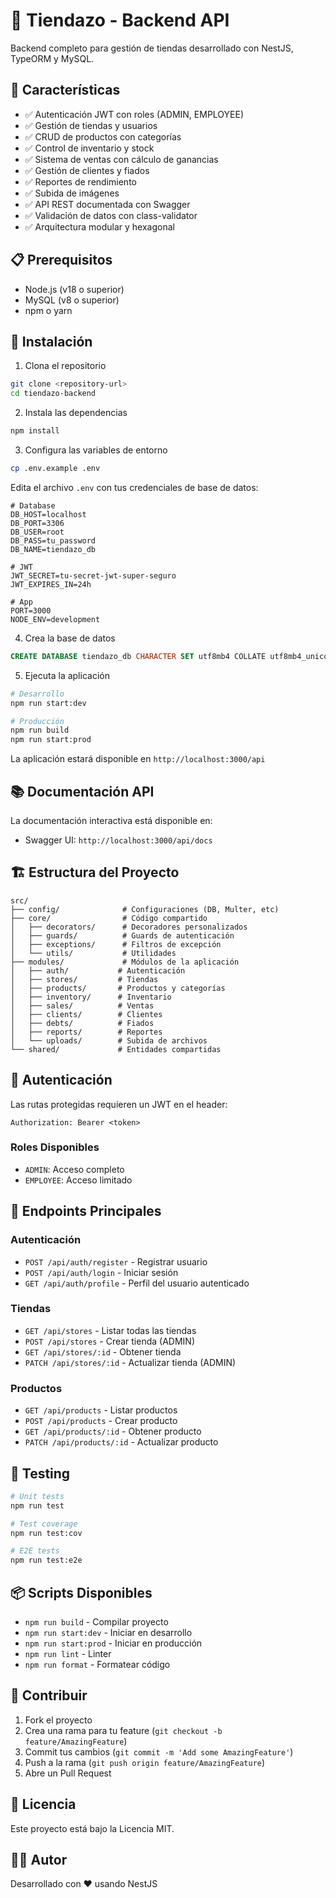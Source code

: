 # 🛒 Tiendazo - Backend API

Backend completo para gestión de tiendas desarrollado con NestJS, TypeORM y MySQL.

## 🚀 Características

- ✅ Autenticación JWT con roles (ADMIN, EMPLOYEE)
- ✅ Gestión de tiendas y usuarios
- ✅ CRUD de productos con categorías
- ✅ Control de inventario y stock
- ✅ Sistema de ventas con cálculo de ganancias
- ✅ Gestión de clientes y fiados
- ✅ Reportes de rendimiento
- ✅ Subida de imágenes
- ✅ API REST documentada con Swagger
- ✅ Validación de datos con class-validator
- ✅ Arquitectura modular y hexagonal

## 📋 Prerequisitos

- Node.js (v18 o superior)
- MySQL (v8 o superior)
- npm o yarn

## 🔧 Instalación

1. Clona el repositorio
```bash
git clone <repository-url>
cd tiendazo-backend
```

2. Instala las dependencias
```bash
npm install
```

3. Configura las variables de entorno
```bash
cp .env.example .env
```

Edita el archivo `.env` con tus credenciales de base de datos:

```env
# Database
DB_HOST=localhost
DB_PORT=3306
DB_USER=root
DB_PASS=tu_password
DB_NAME=tiendazo_db

# JWT
JWT_SECRET=tu-secret-jwt-super-seguro
JWT_EXPIRES_IN=24h

# App
PORT=3000
NODE_ENV=development
```

4. Crea la base de datos
```sql
CREATE DATABASE tiendazo_db CHARACTER SET utf8mb4 COLLATE utf8mb4_unicode_ci;
```

5. Ejecuta la aplicación
```bash
# Desarrollo
npm run start:dev

# Producción
npm run build
npm run start:prod
```

La aplicación estará disponible en `http://localhost:3000/api`

## 📚 Documentación API

La documentación interactiva está disponible en:
- Swagger UI: `http://localhost:3000/api/docs`

## 🏗️ Estructura del Proyecto

```
src/
├── config/              # Configuraciones (DB, Multer, etc)
├── core/                # Código compartido
│   ├── decorators/      # Decoradores personalizados
│   ├── guards/          # Guards de autenticación
│   ├── exceptions/      # Filtros de excepción
│   └── utils/           # Utilidades
├── modules/             # Módulos de la aplicación
│   ├── auth/           # Autenticación
│   ├── stores/         # Tiendas
│   ├── products/       # Productos y categorías
│   ├── inventory/      # Inventario
│   ├── sales/          # Ventas
│   ├── clients/        # Clientes
│   ├── debts/          # Fiados
│   ├── reports/        # Reportes
│   └── uploads/        # Subida de archivos
└── shared/             # Entidades compartidas
```

## 🔐 Autenticación

Las rutas protegidas requieren un JWT en el header:

```
Authorization: Bearer <token>
```

### Roles Disponibles
- `ADMIN`: Acceso completo
- `EMPLOYEE`: Acceso limitado

## 📝 Endpoints Principales

### Autenticación
- `POST /api/auth/register` - Registrar usuario
- `POST /api/auth/login` - Iniciar sesión
- `GET /api/auth/profile` - Perfil del usuario autenticado

### Tiendas
- `GET /api/stores` - Listar todas las tiendas
- `POST /api/stores` - Crear tienda (ADMIN)
- `GET /api/stores/:id` - Obtener tienda
- `PATCH /api/stores/:id` - Actualizar tienda (ADMIN)

### Productos
- `GET /api/products` - Listar productos
- `POST /api/products` - Crear producto
- `GET /api/products/:id` - Obtener producto
- `PATCH /api/products/:id` - Actualizar producto

## 🧪 Testing

```bash
# Unit tests
npm run test

# Test coverage
npm run test:cov

# E2E tests
npm run test:e2e
```

## 📦 Scripts Disponibles

- `npm run build` - Compilar proyecto
- `npm run start:dev` - Iniciar en desarrollo
- `npm run start:prod` - Iniciar en producción
- `npm run lint` - Linter
- `npm run format` - Formatear código

## 🤝 Contribuir

1. Fork el proyecto
2. Crea una rama para tu feature (`git checkout -b feature/AmazingFeature`)
3. Commit tus cambios (`git commit -m 'Add some AmazingFeature'`)
4. Push a la rama (`git push origin feature/AmazingFeature`)
5. Abre un Pull Request

## 📄 Licencia

Este proyecto está bajo la Licencia MIT.

## 👨‍💻 Autor

Desarrollado con ❤️ usando NestJS
